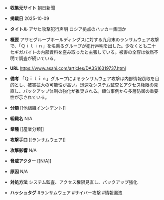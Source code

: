 - **収集元サイト**
朝日新聞

- **掲載日**
2025-10-09

- **タイトル**
アサヒ攻撃犯行声明 ロシア拠点のハッカー集団か

- **概要**
アサヒグループホールディングスに対する九月末のランサムウェア攻撃で、「Ｑｉｌｉｎ」を名乗るグループが犯行声明を出した。少なくとも二十七ギガバイトの内部資料を盗み取ったと主張している。被害の全容は依然不明で調査が続いている。

- **URL**
https://www.asahi.com/articles/DA3S16319737.html

- **備考**
「Ｑｉｌｉｎ」グループによるランサムウェア攻撃は内部情報窃取を目的とし、被害拡大の可能性が高い。迅速なシステム監査とアクセス権限の見直し、バックアップ体制の強化が推奨される。類似事例から多層防御の重要性が示されている。

- **分類**
[[他組織インシデント]]

- **組織名**
N/A

- **業種**
[[産業分類]]

- **攻撃手口**
[[ランサムウェア]]

- **攻撃影響**
N/A

- **脅威アクター**
[[N/A]]

- **原因**
N/A

- **対処方法**
システム監査、アクセス権限見直し、バックアップ強化

- **ハッシュタグ**
#ランサムウェア #サイバー攻撃 #情報漏洩
